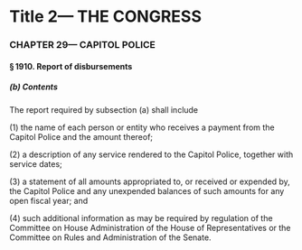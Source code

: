 
# Title 2— THE CONGRESS
### CHAPTER 29— CAPITOL POLICE
#### § 1910. Report of disbursements
##### (b) Contents

The report required by subsection (a) shall include

(1) the name of each person or entity who receives a payment from the Capitol Police and the amount thereof;

(2) a description of any service rendered to the Capitol Police, together with service dates;

(3) a statement of all amounts appropriated to, or received or expended by, the Capitol Police and any unexpended balances of such amounts for any open fiscal year; and

(4) such additional information as may be required by regulation of the Committee on House Administration of the House of Representatives or the Committee on Rules and Administration of the Senate.
